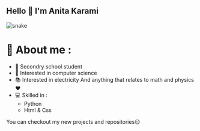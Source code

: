 ## Hello 👋 I'm Anita Karami

![snake](https://github.com/Anita-phymath11/Anita-phymath11/blob/output/snake.svg)





# 👩 About me :
- 📝 Secondry school student
- 💫 Interested in computer science
- 📚 Interested in electricity
And anything that relates to math and physics❤
- 💻 Skilled in :
    - Python 
    - Html & Css
 
You can checkout my new projects and repositories😉
 
